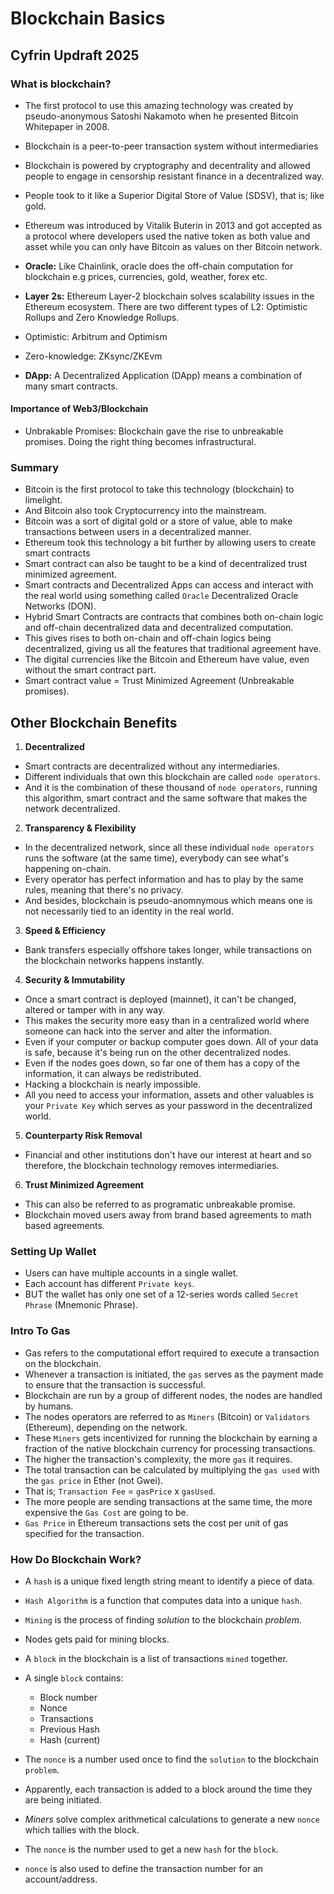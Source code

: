 # Blockchain Basics

## Cyfrin Updraft 2025

### What is blockchain?

- The first protocol to use this amazing technology was created by pseudo-anonymous Satoshi Nakamoto when he presented Bitcoin Whitepaper in 2008.
- Blockchain is a peer-to-peer transaction system without intermediaries
- Blockchain is powered by cryptography and decentrality and allowed people to engage in censorship resistant finance in a decentralized way.
- People took to it like a Superior Digital Store of Value (SDSV), that is; like gold.
- Ethereum was introduced by Vitalik Buterin in 2013 and got accepted as a protocol where developers used the native token as both value and asset while you can only have Bitcoin as values on ther Bitcoin network.

- **Oracle:** Like Chainlink, oracle does the off-chain computation for blockchain e.g prices, currencies, gold, weather, forex etc.

- **Layer 2s:** Ethereum Layer-2 blockchain solves scalability issues in the Ethereum ecosystem. There are two different types of L2: Optimistic Rollups and Zero Knowledge Rollups.
- Optimistic: Arbitrum and Optimism
- Zero-knowledge: ZKsync/ZKEvm

- **DApp:** A Decentralized Application (DApp) means a combination of many smart contracts.

#### Importance of Web3/Blockchain

- Unbrakable Promises: Blockchain gave the rise to unbreakable promises. Doing the right thing becomes infrastructural.

### Summary

- Bitcoin is the first protocol to take this technology (blockchain) to limelight.
- And Bitcoin also took Cryptocurrency into the mainstream.
- Bitcoin was a sort of digital gold or a store of value, able to make transactions between users in a decentralized manner.
- Ethereum took this technology a bit further by allowing users to create smart contracts
- Smart contract can also be taught to be a kind of decentralized trust minimized agreement.
- Smart contracts and Decentralized Apps can access and interact with the real world using something called `Oracle` Decentralized Oracle Networks (DON).
- Hybrid Smart Contracts are contracts that combines both on-chain logic and off-chain decentralized data and decentralized computation.
- This gives rises to both on-chain and off-chain logics being decentralized, giving us all the features that traditional agreement have.
- The digital currencies like the Bitcoin and Ethereum have value, even without the smart contract part.
- Smart contract value = Trust Minimized Agreement (Unbreakable promises).

## Other Blockchain Benefits

1. **Decentralized**

- Smart contracts are decentralized without any intermediaries.
- Different individuals that own this blockchain are called `node operators`.
- And it is the combination of these thousand of `node operators`, running this algorithm, smart contract and the same software that makes the network decentralized.

2. **Transparency & Flexibility**

- In the decentralized network, since all these individual `node operators` runs the software (at the same time), everybody can see what's happening on-chain.
- Every operator has perfect information and has to play by the same rules, meaning that there's no privacy.
- And besides, blockchain is pseudo-anomnymous which means one is not necessarily tied to an identity in the real world.

3. **Speed & Efficiency**

- Bank transfers especially offshore takes longer, while transactions on the blockchain networks happens instantly.

4. **Security & Immutability**

- Once a smart contract is deployed (mainnet), it can't be changed, altered or tamper with in any way.
- This makes the security more easy than in a centralized world where someone can hack into the server and alter the information.
- Even if your computer or backup computer goes down. All of your data is safe, because it's being run on the other decentralized nodes.
- Even if the nodes goes down, so far one of them has a copy of the information, it can always be redistributed.
- Hacking a blockchain is nearly impossible.
- All you need to access your information, assets and other valuables is your `Private Key` which serves as your password in the decentralized world.

5. **Counterparty Risk Removal**

- Financial and other institutions don't have our interest at heart and so therefore, the blockchain technology removes intermediaries.

6. **Trust Minimized Agreement**

- This can also be referred to as programatic unbreakable promise.
- Blockchain moved users away from brand based agreements to math based agreements.

### Setting Up Wallet

- Users can have multiple accounts in a single wallet.
- Each account has different `Private keys`.
- BUT the wallet has only one set of a 12-series words called `Secret Phrase` (Mnemonic Phrase).

### Intro To Gas

- Gas refers to the computational effort required to execute a transaction on the blockchain.
- Whenever a transaction is initiated, the `gas` serves as the payment made to ensure that the transaction is successful.
- Blockchain are run by a group of different nodes, the nodes are handled by humans.
- The nodes operators are referred to as `Miners` (Bitcoin) or `Validators` (Ethereum), depending on the network.
- These `Miners` gets incentivized for running the blockchain by earning a fraction of the native blockchain currency for processing transactions.
- The higher the transaction's complexity, the more `gas` it requires.
- The total transaction can be calculated by multiplying the `gas used` with the `gas price` in Ether (not Gwei).
- That is; `Transaction Fee` = `gasPrice` x `gasUsed`.
- The more people are sending transactions at the same time, the more expensive the `Gas Cost` are going to be.
- `Gas Price` in Ethereum transactions sets the cost per unit of gas specified for the transaction.

### How Do Blockchain Work?

- A `hash` is a unique fixed length string meant to identify a piece of data.
- `Hash Algorithm` is a function that computes data into a unique `hash`.
- `Mining` is the process of finding _solution_ to the blockchain _problem_.
- Nodes gets paid for mining blocks.
- A `block` in the blockchain is a list of transactions `mined` together.
- A single `block` contains:

  - Block number
  - Nonce
  - Transactions
  - Previous Hash
  - Hash (current)

- The `nonce` is a number used once to find the `solution` to the blockchain `problem`.
- Apparently, each transaction is added to a block around the time they are being initiated.
- _Miners_ solve complex arithmetical calculations to generate a new `nonce` which tallies with the block.
- The `nonce` is the number used to get a new `hash` for the `block`.
- `nonce` is also used to define the transaction number for an account/address.
